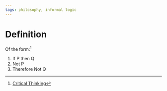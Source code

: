 ```yaml
---
tags: philosophy, informal logic
---
```


# Definition

Of the form:[^1]

1) If P then Q
2) Not P
3) Therefore Not Q

[^1]: [Critical Thinking](zotero://open-pdf/library/items/UD4ABYRU?page=473)